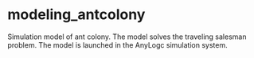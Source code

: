 # modeling_antcolony
Simulation model of ant colony. The model solves the traveling salesman problem. The model is launched in the AnyLogc simulation system.

